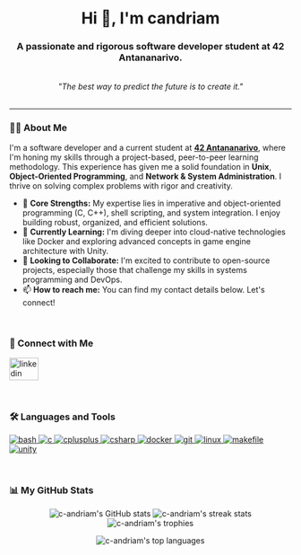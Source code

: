 <!-- 
Hello c-andriam! 

Here is your updated README. 
To make it perfect, you just need to:
1. Add your portfolio link.
2. Add your email address.
3. (Optional) Uncomment and replace the banner URL with a cool GIF or image.

Good luck with your GitHub journey! 
-->

<!-- Optional Banner -->
<!-- 
<p align="center">
  <img src="URL_TO_YOUR_BANNER_IMAGE_OR_GIF" alt="A cool banner showing something you like" />
</p>
-->

<div align="center">
  <h1>
    Hi 👋, I'm candriam
  </h1>
  <h3>
    A passionate and rigorous software developer student at 42 Antananarivo.
  </h3>
  <br>
  <i>"The best way to predict the future is to create it."</i>
</div>

<br>

---

### 👨‍💻 About Me

<p>
  I'm a software developer and a current student at <a href="https://42antananarivo.mg/" target="_blank"><b>42 Antananarivo</b></a>, where I'm honing my skills through a project-based, peer-to-peer learning methodology. This experience has given me a solid foundation in <b>Unix</b>, <b>Object-Oriented Programming</b>, and <b>Network & System Administration</b>. I thrive on solving complex problems with rigor and creativity.
</p>

- 🔭 **Core Strengths:** My expertise lies in imperative and object-oriented programming (C, C++), shell scripting, and system integration. I enjoy building robust, organized, and efficient solutions.
- 🌱 **Currently Learning:** I'm diving deeper into cloud-native technologies like Docker and exploring advanced concepts in game engine architecture with Unity.
- 👯 **Looking to Collaborate:** I'm excited to contribute to open-source projects, especially those that challenge my skills in systems programming and DevOps.
- 📫 **How to reach me:** You can find my contact details below. Let's connect!

<br>

### 🤝 Connect with Me

<p align="left">
  <a href="www.linkedin.com/in/christiano-daniel-juvence-andriambeloniaina-918865225" target="www.linkedin.com/in/christiano-daniel-juvence-andriambeloniaina-918865225">
    <img src="https://raw.githubusercontent.com/maurodesouza/profile-readme-generator/master/src/assets/icons/social/linkedin/default.svg" width="52" height="40" alt="linkedin logo" />
  </a>
  <!-- 
  <a href="YOUR_PORTFOLIO_LINK" target="_blank">
    <img src="https://raw.githubusercontent.com/maurodesouza/profile-readme-generator/master/src/assets/icons/social/portfolio/default.svg" width="52" height="40" alt="portfolio logo" />
  </a>
  -->
  <!-- 
  <a href="mailto:YOUR_EMAIL@example.com" target="_blank">
    <img src="https://raw.githubusercontent.com/maurodesouza/profile-readme-generator/master/src/assets/icons/social/gmail/default.svg" width="52" height="40" alt="gmail logo" />
  </a>
  -->
</p>

<br>

### 🛠 Languages and Tools

<p align="left">
  <a href="https://www.gnu.org/software/bash/" target="_blank" rel="noreferrer">
    <img src="https://img.shields.io/badge/Bash-4EAA25?style=for-the-badge&logo=gnubash&logoColor=white" alt="bash"/>
  </a>
  <a href="https://www.cprogramming.com/" target="_blank" rel="noreferrer">
    <img src="https://img.shields.io/badge/C-00599C?style=for-the-badge&logo=c&logoColor=white" alt="c"/>
  </a>
  <a href="https://isocpp.org/" target="_blank" rel="noreferrer">
    <img src="https://img.shields.io/badge/C++-00599C?style=for-the-badge&logo=cplusplus&logoColor=white" alt="cplusplus"/>
  </a>
  <a href="https://docs.microsoft.com/en-us/dotnet/csharp/" target="_blank" rel="noreferrer">
    <img src="https://img.shields.io/badge/C%23-239120?style=for-the-badge&logo=c-sharp&logoColor=white" alt="csharp"/>
  </a>
  <a href="https://www.docker.com/" target="_blank" rel="noreferrer"> 
    <img src="https://img.shields.io/badge/Docker-2496ED?style=for-the-badge&logo=docker&logoColor=white" alt="docker"/>
  </a>
  <a href="https://git-scm.com/" target="_blank" rel="noreferrer">
    <img src="https://img.shields.io/badge/Git-F05032?style=for-the-badge&logo=git&logoColor=white" alt="git"/>
  </a>
  <a href="https://www.linux.org/" target="_blank" rel="noreferrer">
    <img src="https://img.shields.io/badge/Linux-FCC624?style=for-the-badge&logo=linux&logoColor=black" alt="linux"/>
  </a>
   <a href="https://www.gnu.org/software/make/" target="_blank" rel="noreferrer">
    <img src="https://img.shields.io/badge/Makefile-000000?style=for-the-badge&logo=gnu-make&logoColor=white" alt="makefile"/>
  </a>
  <a href="https://unity.com/" target="_blank" rel="noreferrer">
    <img src="https://img.shields.io/badge/Unity-FFFFFF?style=for-the-badge&logo=unity&logoColor=black" alt="unity"/>
  </a>
</p>

<br>

### 📊 My GitHub Stats

<div align="center">
  <img src="https://github-readme-stats.vercel.app/api?username=c-andriam&show_icons=true&locale=en&theme=tokyonight&hide_border=true" alt="c-andriam's GitHub stats" />
  <img src="https://github-readme-streak-stats.herokuapp.com/?user=c-andriam&theme=tokyonight&hide_border=true" alt="c-andriam's streak stats" />
  <img src="https://github-profile-trophy.vercel.app/?username=c-andriam&theme=tokyonight&no-frame=true&no-bg=true&margin-w=4" alt="c-andriam's trophies" />
</div>

<p align="center">
  <img align="center" src="https://github-readme-stats.vercel.app/api/top-langs?username=c-andriam&show_icons=true&locale=en&layout=compact&theme=tokyonight&hide_border=true" alt="c-andriam's top languages" />
</p>
